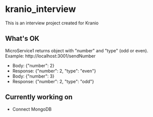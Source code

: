 # kranio_interview

This is an interview project created for Kranio

## What's OK

MicroService1 returns object with "number" and "type" (odd or even).
Example: http://localhost:3001/sendNumber

- Body: {"number": 2}
- Response: {"number": 2, "type": "even"}
- Body: {"number": 3}
- Response: {"number": 2, "type": "odd"}

## Currently working on

- Connect MongoDB
